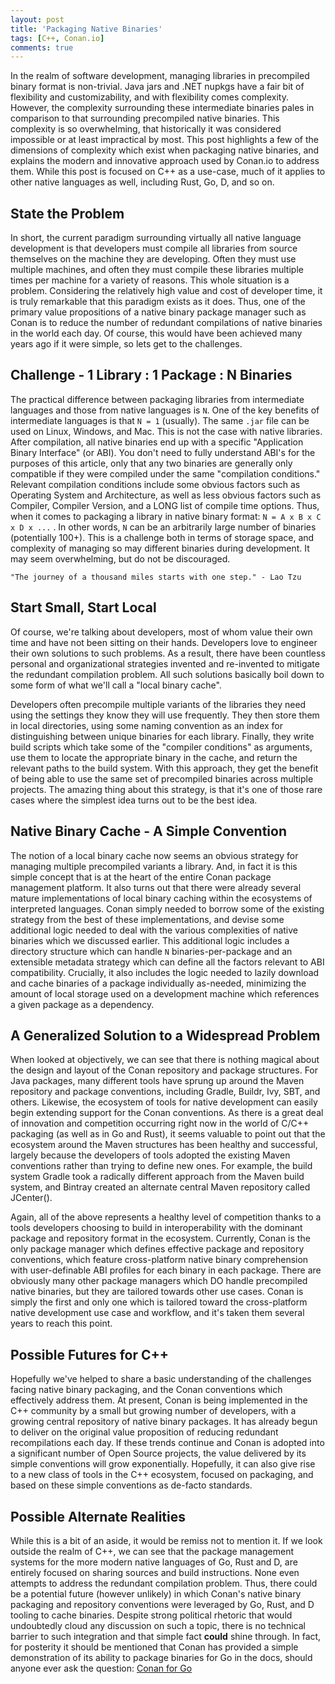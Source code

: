 ```yaml
---
layout: post
title: 'Packaging Native Binaries'
tags: [C++, Conan.io]
comments: true
---
```


In the realm of software development, managing libraries in precompiled binary format is non-trivial.  Java jars and .NET nupkgs have a fair bit of flexibility and customizability, and with flexibility comes complexity.  However, the complexity surrounding these intermediate binaries pales in comparison to that surrounding precompiled native binaries.  This complexity is so overwhelming, that historically it was considered impossible or at least impractical by most.  This post highlights a few of the dimensions of complexity which exist when packaging native binaries, and explains the modern and innovative approach used by Conan.io to address them.  While this post is focused on C++ as a use-case, much of it applies to other native languages as well, including Rust, Go, D, and so on. 

## State the Problem
In short, the current paradigm surrounding virtually all native language development is that developers must compile all libraries from source themselves on the machine they are developing.  Often they must use multiple machines, and often they must compile these libraries multiple times per machine for a variety of reasons.  This whole situation is a problem.  Considering the relatively high value and cost of developer time, it is truly remarkable that this paradigm exists as it does.  Thus, one of the primary value propositions of a native binary package manager such as Conan is to reduce the number of redundant compilations of native binaries in the world each day.  Of course, this would have been achieved many years ago if it were simple, so lets get to the challenges. 

## Challenge - 1 Library : 1 Package : N Binaries 
The practical difference between packaging libraries from intermediate languages and those from native languages is `N`.  One of the key benefits of intermediate languages is that `N = 1` (usually).  The same `.jar` file can be used on Linux, Windows, and Mac.  This is not the case with native libraries.  After compilation, all native binaries end up with a specific "Application Binary Interface" (or ABI). You don't need to fully understand ABI's for the purposes of this article, only that any two binaries are generally only compatible if they were compiled under the same "compilation conditions."   Relevant compilation conditions include some obvious factors such as Operating System and Architecture, as well as less obvious factors such as Compiler, Compiler Version, and a LONG list of compile time options.  Thus, when it comes to packaging a library in native binary format: `N = A x B x C x D x ...` . In other words, `N` can be an arbitrarily large number of binaries (potentially 100+). This is a challenge both in terms of storage space, and complexity of managing so may different binaries during development.  It may seem overwhelming, but do not be discouraged.  

	"The journey of a thousand miles starts with one step." - Lao Tzu

## Start Small, Start Local
Of course, we're talking about developers, most of whom value their own time and have not been sitting on their hands.  Developers love to engineer their own solutions to such problems. As a result, there have been countless personal and organizational strategies invented and re-invented to mitigate the redundant compilation problem.  All such solutions basically boil down to some form of what we'll call a "local binary cache".  

Developers often precompile multiple variants of the libraries they need using the settings they know they will use frequently.  They then store them in local directories, using some naming convention as an index for distinguishing between unique binaries for each library.  Finally, they write build scripts which take some of the "compiler conditions" as arguments, use them to locate the appropriate binary in the cache, and return the relevant paths to the build system.  With this approach, they get the benefit of being able to use the same set of precompiled binaries across multiple projects.  The amazing thing about this strategy, is that it's one of those rare cases where the simplest idea turns out to be the best idea. 

## Native Binary Cache - A Simple Convention
The notion of a local binary cache now seems an obvious strategy for managing multiple precompiled variants a library. And, in fact it is this simple concept that is at the heart of the entire Conan package management platform.  It also turns out that there were already several mature implementations of local binary caching within the ecosystems of interpreted languages.  Conan simply needed to borrow some of the existing strategy from the best of these implementations, and devise some additional logic needed to deal with the various complexities of native binaries which we discussed earlier.  This additional logic includes a directory structure which can handle `N` binaries-per-package and an extensible metadata strategy which can define all the factors relevant to ABI compatibility. Crucially, it also includes the logic needed to lazily download and cache binaries of a package individually as-needed, minimizing the amount of local storage used on a development machine which references a given package as a dependency.

## A Generalized Solution to a Widespread Problem
When looked at objectively, we can see that there is nothing magical about the design and layout of the Conan repository and package structures.  For Java packages, many different tools have sprung up around the Maven repository and package conventions, including Gradle, Buildr, Ivy, SBT, and others.  Likewise, the ecosystem of tools for native development can easily begin extending support for the Conan conventions.  As there is a great deal of innovation and competition occurring right now in the world of C/C++ packaging (as well as in Go and Rust), it seems valuable to point out that the ecosystem around the Maven structures has been healthy and successful, largely because the developers of tools adopted the existing Maven conventions rather than trying to define new ones.  For example, the build system Gradle took a radically different approach from the Maven build system, and Bintray created an alternate central Maven repository called JCenter(). 

Again, all of the above represents a healthy level of competition thanks to a tools developers choosing to build in interoperability with the dominant package and repository format in the ecosystem.  Currently, Conan is the only package manager which defines effective package and repository conventions, which feature cross-platform native binary comprehension with user-definable ABI profiles for each binary in each package.  There are obviously many other package managers which DO handle precompiled native binaries, but they are tailored towards other use cases.  Conan is simply the first and only one which is tailored toward the cross-platform native development use case and workflow, and it's taken them several years to reach this point. 

## Possible Futures for C++
Hopefully we've helped to share a basic understanding of the challenges facing native binary packaging, and the Conan conventions which effectively address them.  At present, Conan is being implemented in the C++ community by a small but growing number of developers, with a growing central repository of native binary packages.  It has already begun to deliver on the original value proposition of reducing redundant recompilations each day.  If these trends continue and Conan is adopted into a significant number of Open Source projects, the value delivered by its simple conventions will grow exponentially.  Hopefully, it can also give rise to a new class of tools in the C++ ecosystem, focused on packaging, and based on these simple conventions as de-facto standards. 

## Possible Alternate Realities
While this is a bit of an aside, it would be remiss not to mention it.  If we look outside the realm of C++, we can see that the package management systems for the more modern native languages of Go, Rust and D, are entirely focused on sharing sources and build instructions.  None even attempts to address the redundant compilation problem.  Thus, there could be a potential future (however unlikely) in which Conan's native binary packaging and repository conventions were leveraged by Go, Rust, and D tooling to cache binaries.  Despite strong political rhetoric that would undoubtedly cloud any discussion on such a topic, there is no technical barrier to such integration and that simple fact **could** shine through.  In fact, for posterity it should be mentioned that Conan has provided a simple demonstration of its ability to package binaries for Go in the docs, should anyone ever ask the question: 
	[Conan for Go](http://conanio.readthedocs.io/en/latest/howtos/package_manager/go.html#go-package-manager)
